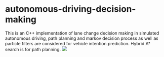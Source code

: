 # autonomous-driving-decision-making
This is an C++ implementation of lane change decision making in simulated autonomous driving, path planning and markov decision process as well as particle filters are considered for vehicle intention prediction.
Hybrid A* search is for path planning.
![](img/noncoop.gif)
